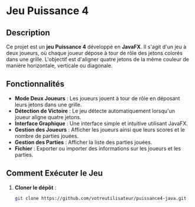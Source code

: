 # Jeu Puissance 4

## Description
Ce projet est un **jeu Puissance 4** développé en **JavaFX**. Il s'agit d'un jeu à deux joueurs, où chaque joueur dépose à tour de rôle des jetons colorés dans une grille. L'objectif est d'aligner quatre jetons de la même couleur de manière horizontale, verticale ou diagonale.

## Fonctionnalités
- **Mode Deux Joueurs** : Les joueurs jouent à tour de rôle en déposant leurs jetons dans une grille.
- **Détection de Victoire** : Le jeu détecte automatiquement lorsqu'un joueur aligne quatre jetons.
- **Interface Graphique** : Une interface simple et intuitive utilisant JavaFX.
- **Gestion des Joueurs** : Afficher les joueurs ainsi que leurs scores et le nombre de parties jouées.
- **Gestion des Parties** : Afficher la liste des parties jouées.
- **Fichier** : Exporter ou importer des informations sur les joueurs et les parties.

## Comment Exécuter le Jeu
1. **Cloner le dépôt** :
   ```bash
   git clone https://github.com/votreutilisateur/puissance4-java.git
